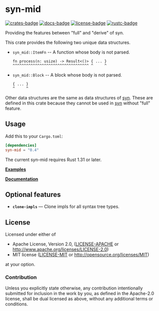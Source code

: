 # syn-mid

[![crates-badge]][crates-url]
[![docs-badge]][docs-url]
[![license-badge]][license]
[![rustc-badge]][rustc-url]

[crates-badge]: https://img.shields.io/crates/v/syn-mid.svg
[crates-url]: https://crates.io/crates/syn-mid/
[docs-badge]: https://docs.rs/syn-mid/badge.svg
[docs-url]: https://docs.rs/syn-mid/
[license-badge]: https://img.shields.io/crates/l/syn-mid.svg
[license]: #license
[rustc-badge]: https://img.shields.io/badge/rustc-1.31+-lightgray.svg
[rustc-url]: https://blog.rust-lang.org/2018/12/06/Rust-1.31-and-rust-2018.html

Providing the features between "full" and "derive" of syn.

This crate provides the following two unique data structures.

* `syn_mid::ItemFn` -- A function whose body is not parsed.

  ```text
  fn process(n: usize) -> Result<()> { ... }
  ^^^^^^^^^^^^^^^^^^^^^^^^^^^^^^^^^^ ^     ^
  ```

* `syn_mid::Block` -- A block whose body is not parsed.

  ```text
  { ... }
  ^     ^
  ```

Other data structures are the same as data structures of [syn]. These are defined in this crate because they cannot be used in [syn] without "full" feature.

[syn]: https://github.com/dtolnay/syn

## Usage

Add this to your `Cargo.toml`:

```toml
[dependencies]
syn-mid = "0.4"
```

The current syn-mid requires Rust 1.31 or later.

[**Examples**](examples)

[**Documentation**](https://docs.rs/syn-mid/)

## Optional features

* **`clone-impls`** — Clone impls for all syntax tree types.

## License

Licensed under either of

* Apache License, Version 2.0, ([LICENSE-APACHE](LICENSE-APACHE) or <http://www.apache.org/licenses/LICENSE-2.0>)
* MIT license ([LICENSE-MIT](LICENSE-MIT) or <http://opensource.org/licenses/MIT>)

at your option.

### Contribution

Unless you explicitly state otherwise, any contribution intentionally submitted for inclusion in the work by you, as defined in the Apache-2.0 license, shall be dual licensed as above, without any additional terms or conditions.
